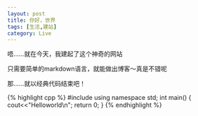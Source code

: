 ```yaml
---
layout: post
title: 你好，世界
tags: [生活,建站]
category: Live
---
```


唔……就在今天，我建起了这个神奇的网站

只需要简单的markdown语言，就能做出博客～真是不错呢

那……就以经典代码结束吧！

{% highlight cpp %}
#include <iostream>
using namespace std;
int main()
{
    cout<<"Helloworld\n";
    return 0;
}
{% endhighlight %}
